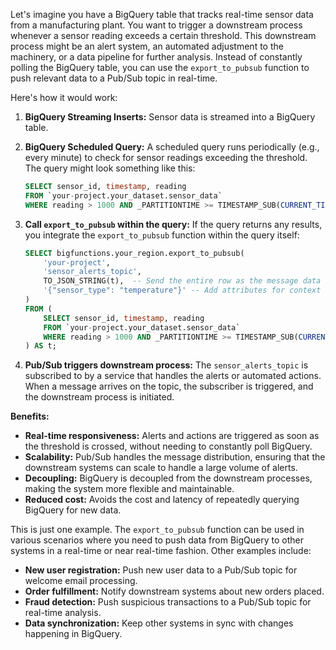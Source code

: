 Let's imagine you have a BigQuery table that tracks real-time sensor data from a manufacturing plant.  You want to trigger a downstream process whenever a sensor reading exceeds a certain threshold.  This downstream process might be an alert system, an automated adjustment to the machinery, or a data pipeline for further analysis.  Instead of constantly polling the BigQuery table, you can use the `export_to_pubsub` function to push relevant data to a Pub/Sub topic in real-time.

Here's how it would work:

1. **BigQuery Streaming Inserts:** Sensor data is streamed into a BigQuery table.

2. **BigQuery Scheduled Query:**  A scheduled query runs periodically (e.g., every minute) to check for sensor readings exceeding the threshold.  The query might look something like this:

   ```sql
   SELECT sensor_id, timestamp, reading
   FROM `your-project.your_dataset.sensor_data`
   WHERE reading > 1000 AND _PARTITIONTIME >= TIMESTAMP_SUB(CURRENT_TIMESTAMP(), INTERVAL 1 MINUTE)
   ```

3. **Call `export_to_pubsub` within the query:**  If the query returns any results, you integrate the `export_to_pubsub` function within the query itself:

   ```sql
   SELECT bigfunctions.your_region.export_to_pubsub(
       'your-project', 
       'sensor_alerts_topic', 
       TO_JSON_STRING(t),  -- Send the entire row as the message data
       '{"sensor_type": "temperature"}' -- Add attributes for context
   )
   FROM (
       SELECT sensor_id, timestamp, reading
       FROM `your-project.your_dataset.sensor_data`
       WHERE reading > 1000 AND _PARTITIONTIME >= TIMESTAMP_SUB(CURRENT_TIMESTAMP(), INTERVAL 1 MINUTE)
   ) AS t;
   ```

4. **Pub/Sub triggers downstream process:** The `sensor_alerts_topic` is subscribed to by a service that handles the alerts or automated actions. When a message arrives on the topic, the subscriber is triggered, and the downstream process is initiated.

**Benefits:**

* **Real-time responsiveness:**  Alerts and actions are triggered as soon as the threshold is crossed, without needing to constantly poll BigQuery.
* **Scalability:** Pub/Sub handles the message distribution, ensuring that the downstream systems can scale to handle a large volume of alerts.
* **Decoupling:** BigQuery is decoupled from the downstream processes, making the system more flexible and maintainable.
* **Reduced cost:** Avoids the cost and latency of repeatedly querying BigQuery for new data.


This is just one example.  The `export_to_pubsub` function can be used in various scenarios where you need to push data from BigQuery to other systems in a real-time or near real-time fashion. Other examples include:

* **New user registration:** Push new user data to a Pub/Sub topic for welcome email processing.
* **Order fulfillment:**  Notify downstream systems about new orders placed.
* **Fraud detection:** Push suspicious transactions to a Pub/Sub topic for real-time analysis.
* **Data synchronization:** Keep other systems in sync with changes happening in BigQuery.
